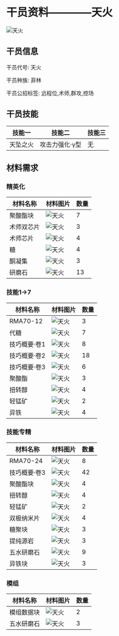 # 干员资料————天火

![天火](./oprImages/天火.png)

## 干员信息

干员代号: 天火

干员种族: 菲林

干员公招标签: 远程位,术师,群攻,控场

## 干员技能

| 技能一       | 技能二   | 技能三 |
| ------------ | -------- | ------ |
| 天坠之火 | 攻击力强化·γ型 | 无 |

## 材料需求

### 精英化

| 材料名称      | 材料图片 | 数量  |
|---------|---------|-----|
| 聚酸酯块 | ![天火](./matIcons/聚酸酯块.png)  |   7  |
| 术师双芯片 | ![天火](./matIcons/术师双芯片.png)  |   3  |
| 术师芯片 | ![天火](./matIcons/术师芯片.png)  |   4  |
| 糖 | ![天火](./matIcons/糖.png)  |   4  |
| 酮凝集 | ![天火](./matIcons/酮凝集.png)  |   3  |
| 研磨石 | ![天火](./matIcons/研磨石.png)  |   13  |

### 技能1→7

| 材料名称      | 材料图片 | 数量  |
|---------|---------|-----|
| RMA70-12 | ![天火](./matIcons/RMA70-12.png)  |   3  |
| 代糖 | ![天火](./matIcons/代糖.png)  |   7  |
| 技巧概要·卷1 | ![天火](./matIcons/技巧概要·卷1.png)  |   8  |
| 技巧概要·卷2 | ![天火](./matIcons/技巧概要·卷2.png)  |   18  |
| 技巧概要·卷3 | ![天火](./matIcons/技巧概要·卷3.png)  |   6  |
| 聚酸酯 | ![天火](./matIcons/聚酸酯.png)  |   3  |
| 扭转醇 | ![天火](./matIcons/扭转醇.png)  |   4  |
| 轻锰矿 | ![天火](./matIcons/轻锰矿.png)  |   2  |
| 异铁 | ![天火](./matIcons/异铁.png)  |   4  |

### 技能专精

| 材料名称      | 材料图片 | 数量  |
|---------|---------|-----|
| RMA70-24 | ![天火](./matIcons/RMA70-24.png)  |   8  |
| 技巧概要·卷3 | ![天火](./matIcons/技巧概要·卷3.png)  |   42  |
| 聚酸酯块 | ![天火](./matIcons/聚酸酯块.png)  |   4  |
| 扭转醇 | ![天火](./matIcons/扭转醇.png)  |   4  |
| 轻锰矿 | ![天火](./matIcons/轻锰矿.png)  |   2  |
| 双极纳米片 | ![天火](./matIcons/双极纳米片.png)  |   4  |
| 糖聚块 | ![天火](./matIcons/糖聚块.png)  |   3  |
| 提纯源岩 | ![天火](./matIcons/提纯源岩.png)  |   3  |
| 五水研磨石 | ![天火](./matIcons/五水研磨石.png)  |   9  |
| 异铁块 | ![天火](./matIcons/异铁块.png)  |   3  |

### 模组

| 材料名称      | 材料图片 | 数量  |
|---------|---------|-----|
| 模组数据块 | ![天火](./暂无材料图片)  |   2  |
| 五水研磨石 | ![天火](./matIcons/五水研磨石.png)  |   3  |
